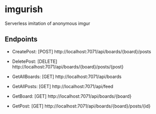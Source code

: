 # imgurish
Serverless imitation of anonymous imgur

## Endpoints

- CreatePost: [POST] http://localhost:7071/api/boards/{board}/posts

- DeletePost: [DELETE] http://localhost:7071/api/boards/{board}/posts/{post}

- GetAllBoards: [GET] http://localhost:7071/api/boards

- GetAllPosts: [GET] http://localhost:7071/api/feed

- GetBoard: [GET] http://localhost:7071/api/boards/{board}

- GetPost: [GET] http://localhost:7071/api/boards/{board}/posts/{id}
